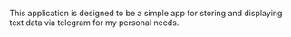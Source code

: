 This application is designed to be a simple app for storing and displaying text data via telegram for my personal needs.
